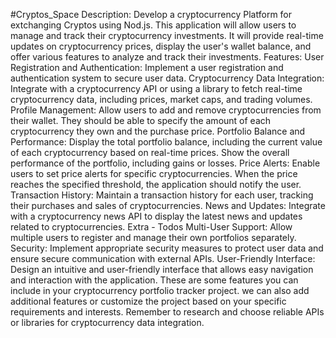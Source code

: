 #Cryptos_Space
Description: 
Develop a cryptocurrency Platform for extchanging Cryptos using Nod.js. This application will allow users to manage and track their cryptocurrency investments. It will provide real-time updates on cryptocurrency prices, display the user's wallet balance, and offer various features to analyze and track their investments.
Features:
User Registration and Authentication: Implement a user registration and authentication system to secure user data. Cryptocurrency Data Integration: Integrate with a cryptocurrency API or  using a library to fetch real-time cryptocurrency data, including prices, market caps, and trading volumes.  Profile Management: Allow users to add and remove cryptocurrencies from their wallet. They should be able to specify the amount of each cryptocurrency they own and the purchase price.  Portfolio Balance and Performance: Display the total portfolio balance, including the current value of each cryptocurrency based on real-time prices. Show the overall performance of the portfolio, including gains or losses. Price Alerts: Enable users to set price alerts for specific cryptocurrencies. When the price reaches the specified threshold, the application should notify the user.  Transaction History: Maintain a transaction history for each user, tracking their purchases and sales of cryptocurrencies.   News and Updates: Integrate with a cryptocurrency news API to display the latest news and updates related to cryptocurrencies. Extra - Todos Multi-User Support: Allow multiple users to register and manage their own portfolios separately. Security: Implement appropriate security measures to protect user data and ensure secure  communication with external APIs.  User-Friendly Interface: Design an intuitive and user-friendly interface that allows easy navigation and interaction with the application. These are some features you can include in your cryptocurrency portfolio tracker project. we can also add additional features or customize the project based on your specific requirements and interests. Remember to research and choose reliable APIs or libraries for cryptocurrency data integration.
